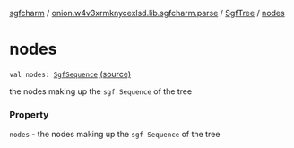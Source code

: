[sgfcharm](../../index.md) / [onion.w4v3xrmknycexlsd.lib.sgfcharm.parse](../index.md) / [SgfTree](index.md) / [nodes](./nodes.md)

# nodes

`val nodes: `[`SgfSequence`](../-sgf-sequence.md) [(source)](https://github.com/w4v3/sgfcharm/tree/master/sgfcharm/src/main/java/onion/w4v3xrmknycexlsd/lib/sgfcharm/parse/SgfTree.kt#L45)

the nodes making up the `sgf Sequence` of the tree

### Property

`nodes` - the nodes making up the `sgf Sequence` of the tree